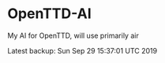 # OpenTTD-AI
My AI for OpenTTD, will use primarily air

Latest backup: Sun Sep 29 15:37:01 UTC 2019
